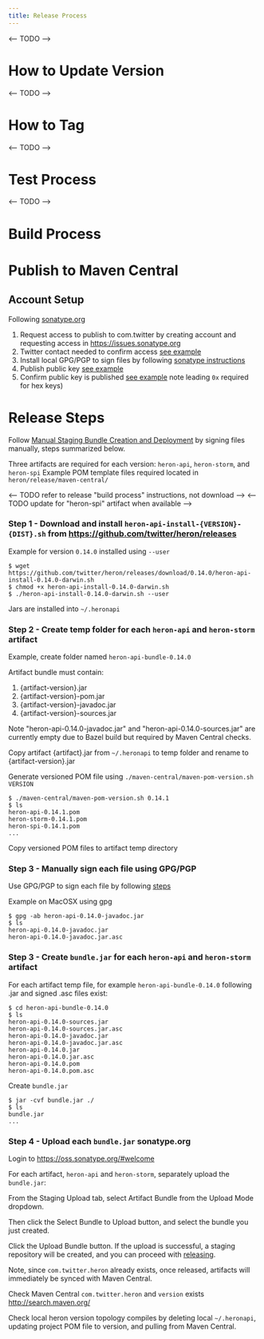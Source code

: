 ```yaml
---
title: Release Process
---
```

<-- TODO -->
# How to Update Version

<-- TODO -->
# How to Tag

<-- TODO -->
# Test Process

<-- TODO -->
# Build Process


# Publish to Maven Central

## Account Setup
Following [sonatype.org](http://central.sonatype.org/)

1. Request access to publish to com.twitter by creating account and requesting access in https://issues.sonatype.org
2. Twitter contact needed to confirm access [see example](https://issues.sonatype.org/browse/OSSRH-22297)
3. Install local GPG/PGP to sign files by following [sonatype instructions](http://central.sonatype.org/pages/requirements.html#sign-files-with-gpgpgp) 
4. Publish public key [see example](http://central.sonatype.org/pages/working-with-pgp-signatures.html#distributing-your-public-key)
5. Confirm public key is published [see example](http://pgp.mit.edu/) note leading ```0x``` required for hex keys)

# Release Steps
Follow [Manual Staging Bundle Creation and Deployment](http://central.sonatype.org/pages/manual-staging-bundle-creation-and-deployment.html) by signing files manually, steps summarized below.

Three artifacts are required for each version: ```heron-api```, ```heron-storm```, and ```heron-spi```
Example POM template files required located in ```heron/release/maven-central/```

<-- TODO refer to release "build process" instructions, not download  -->
<-- TODO update for "heron-spi" artifact when available -->
### Step 1 - Download and install ```heron-api-install-{VERSION}-{DIST}.sh``` from https://github.com/twitter/heron/releases

Example for version ```0.14.0``` installed using ```--user```
```
$ wget https://github.com/twitter/heron/releases/download/0.14.0/heron-api-install-0.14.0-darwin.sh
$ chmod +x heron-api-install-0.14.0-darwin.sh
$ ./heron-api-install-0.14.0-darwin.sh --user
```
Jars are installed into ```~/.heronapi```

### Step 2 - Create temp folder for each ```heron-api``` and ```heron-storm``` artifact 
Example, create folder named ```heron-api-bundle-0.14.0```

Artifact bundle must contain:

1. {artifact-version}.jar
2. {artifact-version}-pom.jar
3. {artifact-version}-javadoc.jar
4. {artifact-version}-sources.jar


Note "heron-api-0.14.0-javadoc.jar" and "heron-api-0.14.0-sources.jar" are currently empty due to Bazel build but required by Maven Central checks.  

Copy artifact {artifact}.jar from ```~/.heronapi``` to temp folder and rename to {artifact-version}.jar

Generate versioned POM file using ```./maven-central/maven-pom-version.sh VERSION``` 

```
$ ./maven-central/maven-pom-version.sh 0.14.1
$ ls
heron-api-0.14.1.pom
heron-storm-0.14.1.pom
heron-spi-0.14.1.pom
...
```
Copy versioned POM files to artifact temp directory

### Step 3 - Manually sign each file using GPG/PGP 
Use GPG/PGP to sign each file by following [steps](http://central.sonatype.org/pages/requirements.html#sign-files-with-gpgpgp)

Example on MacOSX using gpg 
```
$ gpg -ab heron-api-0.14.0-javadoc.jar
$ ls 
heron-api-0.14.0-javadoc.jar
heron-api-0.14.0-javadoc.jar.asc
```

### Step 3 - Create ```bundle.jar``` for each ```heron-api``` and ```heron-storm``` artifact
For each artifact temp file, for example ```heron-api-bundle-0.14.0``` following .jar and signed .asc files exist:
```
$ cd heron-api-bundle-0.14.0
$ ls 
heron-api-0.14.0-sources.jar  
heron-api-0.14.0-sources.jar.asc   
heron-api-0.14.0-javadoc.jar     
heron-api-0.14.0-javadoc.jar.asc 
heron-api-0.14.0.jar   
heron-api-0.14.0.jar.asc
heron-api-0.14.0.pom          
heron-api-0.14.0.pom.asc
```

Create ```bundle.jar```
```
$ jar -cvf bundle.jar ./
$ ls 
bundle.jar
...
```

### Step 4 - Upload each ```bundle.jar``` sonatype.org
Login to https://oss.sonatype.org/#welcome

For each artifact, ```heron-api``` and ```heron-storm```, separately upload the ```bundle.jar```:

From the Staging Upload tab, select Artifact Bundle from the Upload Mode dropdown.

Then click the Select Bundle to Upload button, and select the bundle you just created.

Click the Upload Bundle button. If the upload is successful, a staging repository will be created, and you can proceed with [releasing](http://central.sonatype.org/pages/releasing-the-deployment.html).

Note, since ```com.twitter.heron``` already exists, once released, artifacts will immediately be synced with Maven Central.  

Check Maven Central ```com.twitter.heron``` and ```version``` exists http://search.maven.org/

Check local heron version topology compiles by deleting local ```~/.heronapi```, updating project POM file to version, and pulling from Maven Central.  

